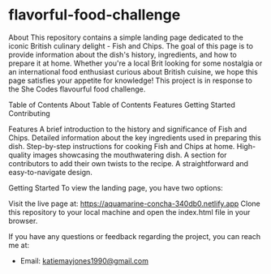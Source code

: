 # flavorful-food-challenge
About
This repository contains a simple landing page dedicated to the iconic British culinary delight - Fish and Chips. The goal of this page is to provide information about the dish's history, ingredients, and how to prepare it at home. Whether you're a local Brit looking for some nostalgia or an international food enthusiast curious about British cuisine, we hope this page satisfies your appetite for knowledge!
This project is in response to the She Codes flavourful food challenge. 

Table of Contents
About
Table of Contents
Features
Getting Started
Contributing

Features
A brief introduction to the history and significance of Fish and Chips.
Detailed information about the key ingredients used in preparing this dish.
Step-by-step instructions for cooking Fish and Chips at home.
High-quality images showcasing the mouthwatering dish.
A section for contributors to add their own twists to the recipe.
A straightforward and easy-to-navigate design.

Getting Started
To view the landing page, you have two options:

Visit the live page at: https://aquamarine-concha-340db0.netlify.app
Clone this repository to your local machine and open the index.html file in your browser.

If you have any questions or feedback regarding the project, you can reach me at:
- Email: katiemayjones1990@gmail.com
